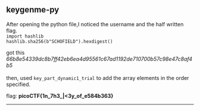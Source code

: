 ## keygenme-py

After opening the python file,I noticed the username and the half written flag.
\
`import hashlib`
\
`hashlib.sha256(b"SCHOFIELD").hexdigest()`


got this
*66b8e54339dc8b7ff42eb6ea4d95561c67ad1192de710700b57c98e47c8af4b5*
\
\
then, used 
`key_part_dynamic1_trial` to add the array elements in the order specified. 



flag: **picoCTF{1n_7h3_|<3y_of_e584b363}**

---

